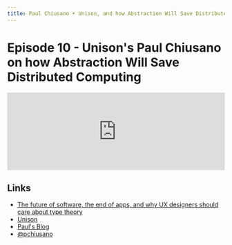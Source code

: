 ```yaml
---
title: Paul Chiusano • Unison, and how Abstraction Will Save Distributed Computing
---
```


# Episode 10 - Unison's Paul Chiusano on how Abstraction Will Save Distributed Computing

<iframe src="https://omny.fm/shows/future-of-coding/1-0-unisons-paul-chiusano-on-how-abstraction-will/embed" width="100%" height="180" frameborder="0"></iframe>

## Links

*   [The future of software, the end of apps, and why UX designers should care about type theory](http://pchiusano.github.io/2013-05-22/future-of-software.html)
*   [Unison](https://unisonweb.com/)
*   [Paul's Blog](https://pchiusano.github.io/)
*   [@pchiusano](https://twitter.com/pchiusano)
